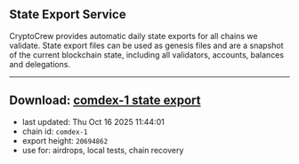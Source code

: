 ## State Export Service
CryptoCrew provides automatic daily state exports for all chains we validate. State export files can be used as genesis files and are a snapshot of the current blockchain state, including all validators, accounts, balances and delegations.

---
**Download: [comdex-1 state export](https://dl-eu2.ccvalidators.com/SERVICE/comdex/comdex-1_export_20694862.json)**
---

- last updated: Thu Oct 16 2025 11:44:01
- chain id: `comdex-1`
- export height: `20694862`
- use for: airdrops, local tests, chain recovery
